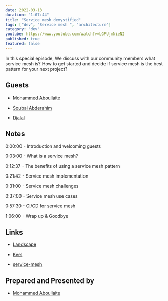 ```yaml
---
date: 2022-03-13
duration: "1:07:44"
title: "Service mesh demystified"
tags: ["dev", "Service mesh ", "architecture"]
category: "dev"
youtube: https://www.youtube.com/watch?v=LGPUjmNieNI
published: true
featured: false
---
```


In this special episode, We discuss with our community members what service mesh is? How to get started and decide if service mesh is the best pattern for your next project?

## Guests

- [Mohammed Aboullaite](https://aboullaite.me)

- [Soubai Abderahim](https://soubai.me)

- [Djalal](https://twitter.com/enlamp)

## Notes

0:00:00 - Introduction and welcoming guests

0:03:00 - What is a service mesh?

0:12:37 - The benefits of using a service mesh pattern

0:21:42 - Service mesh implementation

0:31:00 - Service mesh challenges

0:37:00 - Service mesh use cases

0:57:30 - CI/CD for service mesh

1:06:00 - Wrap up & Goodbye

## Links

- [Landscape](https://landscape.cncf.io/card-mode?category=service-mesh&grouping=category)

- [Keel](https://keel.sh)

- [service-mesh](https://github.com/aboullaite/service-mesh)

## Prepared and Presented by

- [Mohammed Aboullaite](https://aboullaite.me)

